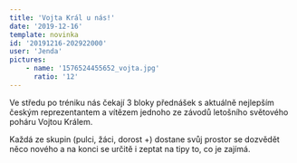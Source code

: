 ```yaml
---
title: 'Vojta Král u nás!'
date: '2019-12-16'
template: novinka
id: '20191216-202922000'
user: 'Jenda'
pictures:
    - name: '1576524455652_vojta.jpg'
      ratio: '12'
---
```

Ve středu po tréniku nás čekají 3 bloky přednášek s aktuálně nejlepším českým reprezentantem a vítězem jednoho ze závodů letošního světového poháru Vojtou Králem.  

Každá ze skupin (pulci, žáci, dorost +) dostane svůj prostor se dozvědět něco nového a na konci se určitě i zeptat na tipy to, co je zajímá.
